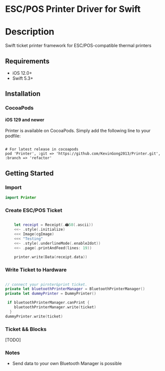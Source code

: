 
# ESC/POS Printer Driver for Swift

# Description

Swift ticket printer framework for ESC/POS-compatible thermal printers

## Requirements

* iOS 12.0+
* Swift 5.3+

## Installation

### CocoaPods

#### iOS 129 and newer

Printer is available on CocoaPods. Simply add the following line to your podfile:

``` shell

# For latest release in cocoapods
pod 'Printer', :git => 'https://github.com/KevinGong2013/Printer.git', :branch => 'refactor'

```

## Getting Started

### Import

```swift
import Printer

```

### Create ESC/POS Ticket

``` swift

    let receipt = Receipt(.🖨️58(.ascii))
    <<~ .style(.initialize)
    <<< Image(cgImage)
    <<< "Testing"
    <<~ .style(.underlineMode(.enable2dot))
    <<~ .page(.printAndFeed(lines: 19))
    
    printer.write(Data(receipt.data))

```

### Write Ticket to Hardware

``` swift

// connect your pirnter&print ticket.
private let bluetoothPrinterManager = BluetoothPrinterManager()
private let dummyPrinter = DummyPrinter()

 if bluetoothPrinterManager.canPrint {
    bluetoothPrinterManager.write(ticket)
  }
dummyPrinter.write(ticket)

```

### Ticket && Blocks

[TODO]

### Notes

* Send data to your own Bluetooth Manager is possible
